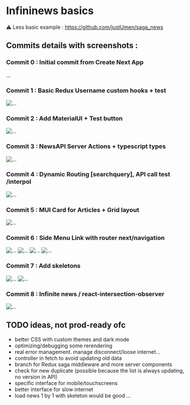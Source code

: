 # Infininews basics

⚠️ Less basic example : https://github.com/justUmen/saga_news

## Commits details with screenshots :

### Commit 0 : Initial commit from Create Next App

...

### Commit 1 : Basic Redux Username custom hooks + test

![...](./SCREENSHOTS/1.png)

### Commit 2 : Add MaterialUI + Test button

![...](./SCREENSHOTS/2.png)

### Commit 3 : NewsAPI Server Actions + typescript types

![...](./SCREENSHOTS/3.png)

### Commit 4 : Dynamic Routing [searchquery], API call test /interpol

![...](./SCREENSHOTS/4.png)

### Commit 5 : MUI Card for Articles + Grid layout

![...](./SCREENSHOTS/5.png)

### Commit 6 : Side Menu Link with router next/navigation

![...](./SCREENSHOTS/6.1.png)
![...](./SCREENSHOTS/6.2.png)
![...](./SCREENSHOTS/6.3.png)
![...](./SCREENSHOTS/6.4.png)

### Commit 7 : Add skeletons

![...](./SCREENSHOTS/7.1.png)
![...](./SCREENSHOTS/7.2.png)

### Commit 8 : Infinite news / react-intersection-observer

![...](./SCREENSHOTS/8.png)


## TODO ideas, not prod-ready ofc

- better CSS with custom themes and dark mode
- optimizing/debugging some rerendering
- real error management. manage disconnect/loose internet...
- controller in fetch to avoid updating old data
- branch for Redux saga middleware and more server components
- check for new duplicate (possible because the list is always updating, no version in API)
- specific interface for mobile/touchscreens
- better interface for slow internet
- load news 1 by 1 with skeleton would be good
...
